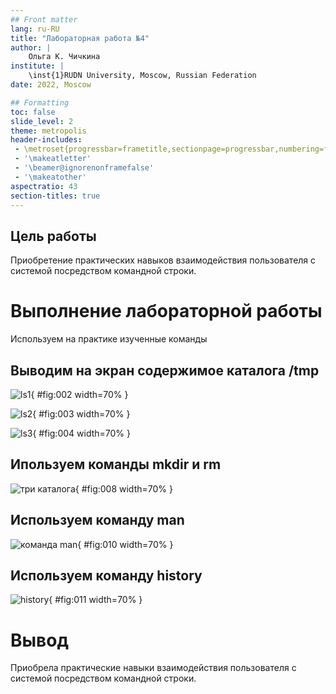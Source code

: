 ```yaml
---
## Front matter
lang: ru-RU
title: "Лабораторная работа №4"
author: |
	Ольга К. Чичкина
institute: |
	\inst{1}RUDN University, Moscow, Russian Federation
date: 2022, Moscow

## Formatting
toc: false
slide_level: 2
theme: metropolis
header-includes: 
 - \metroset{progressbar=frametitle,sectionpage=progressbar,numbering=fraction}
 - '\makeatletter'
 - '\beamer@ignorenonframefalse'
 - '\makeatother'
aspectratio: 43
section-titles: true
--- 
```

## Цель работы
 
 Приобретение практических навыков взаимодействия пользователя с системой посредством командной строки.

# Выполнение лабораторной работы
Используем на практике изученные команды

## Выводим на экран содержимое каталога /tmp 

![ls1](image/2lab4.png){ #fig:002 width=70% }

![ls2](image/3lab4.png){ #fig:003 width=70% }
 
![ls3](image/4lab4.png){ #fig:004 width=70% }

## Ипользуем команды mkdir и rm

![три каталога](image/8lab4.png){ #fig:008 width=70% }

## Используем команду man

![команда man](image/10lab4.png){ #fig:010 width=70% }

## Используем команду history

![history](image/12lab4.png){ #fig:011 width=70% }

# Вывод 

Приобрела практические навыки взаимодействия пользователя с системой посредством командной строки.
